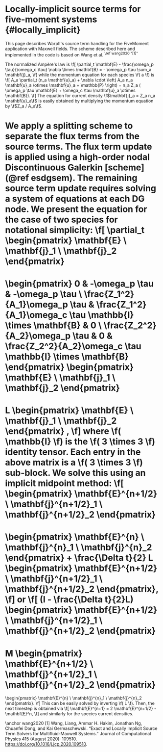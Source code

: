 # Locally-implicit source terms for five-moment systems {#locally_implicit}

This page describes WarpII's source term handling for the FiveMoment application with Maxwell fields.
The scheme described here and implemented in the code is based on Wang et al. <sup>\ref wang2020 "[1]"</sup>

The normalized Ampère's law is
\f[ \partial_t \mathbf{E} - \frac{\omega_p \tau}{\omega_c \tau} \nabla \times \mathbf{B} = - \omega_p \tau \sum_a \mathbf{j}_a, \f]
while the momentum equation for each species \f( a \f) is
\f[ A_a \partial_t (n_a \mathbf{u}_a) + \nabla \cdot \left( A_a n_a \mathbf{u}_a \otimes \mathbf{u}_a + \mathbb{P} \right) = n_a Z_a ( \omega_p \tau \mathbf{E} + \omega_c \tau \mathbf{u}_a \otimes \mathbf{B}). \f]
The equation for current density \f$\mathbf{j}_a = Z_a n_a \mathbf{u}_a\f$ is easily obtained by multiplying the momentum equation by \f$Z_a / A_a\f$.

We apply a splitting scheme to separate the flux terms from the source terms.
The flux term update is applied using a high-order nodal Discontinuous Galerkin [scheme](@ref esdgsem).
The remaining source term update requires solving a system of equations at each DG node.
We present the equation for the case of two species for notational simplicity:
\f[ 
\partial_t \begin{pmatrix}
\mathbf{E} \\
\mathbf{j}_1 \\
\mathbf{j}_2
\end{pmatrix}
=
\begin{pmatrix}
0 & -\omega_p \tau & -\omega_p \tau \\
\frac{Z_1^2}{A_1}\omega_p \tau & \frac{Z_1^2}{A_1}\omega_c \tau \mathbb{I} \times \mathbf{B} & 0 \\
\frac{Z_2^2}{A_2}\omega_p \tau & 0 & \frac{Z_2^2}{A_2}\omega_c \tau \mathbb{I} \times \mathbf{B}
\end{pmatrix}
\begin{pmatrix}
\mathbf{E} \\
\mathbf{j}_1 \\
\mathbf{j}_2
\end{pmatrix}
=
L
\begin{pmatrix}
\mathbf{E} \\
\mathbf{j}_1 \\
\mathbf{j}_2
\end{pmatrix}
,
\f]
where \f( \mathbb{I} \f) is the \f( 3 \times 3 \f) identity tensor.
Each entry in the above matrix is a \f( 3 \times 3 \f) sub-block.
We solve this using an implicit midpoint method:
\f[
\begin{pmatrix}
\mathbf{E}^{n+1/2} \\
\mathbf{j}^{n+1/2}_1 \\
\mathbf{j}^{n+1/2}_2
\end{pmatrix}
=
\begin{pmatrix}
\mathbf{E}^{n} \\
\mathbf{j}^{n}_1 \\
\mathbf{j}^{n}_2
\end{pmatrix}
+
\frac{\Delta t}{2} L 
\begin{pmatrix}
\mathbf{E}^{n+1/2} \\
\mathbf{j}^{n+1/2}_1 \\
\mathbf{j}^{n+1/2}_2
\end{pmatrix},
\f]
or
\f[
(I - \frac{\Delta t}{2}L) \begin{pmatrix}
\mathbf{E}^{n+1/2} \\
\mathbf{j}^{n+1/2}_1 \\
\mathbf{j}^{n+1/2}_2
\end{pmatrix}
= 
M \begin{pmatrix}
\mathbf{E}^{n+1/2} \\
\mathbf{j}^{n+1/2}_1 \\
\mathbf{j}^{n+1/2}_2
\end{pmatrix}
=
\begin{pmatrix}
\mathbf{E}^{n} \\
\mathbf{j}^{n}_1 \\
\mathbf{j}^{n}_2
\end{pmatrix}.
\f]
This can be easily solved by inverting \f( L \f).
Then, the next timestep is obtained via
\f[
\mathbf{E}^{n+1} = 2 \mathbf{E}^{n+1/2} - \mathbf{E}^n,
\f]
and similarly for the species current densities.

\anchor wang2020 [1] Wang, Liang, Ammar H. Hakim, Jonathan Ng, Chuanfei Dong, and Kai Germaschewski. “Exact and Locally Implicit Source Term Solvers for Multifluid-Maxwell Systems.” Journal of Computational Physics 415 (August 2020): 109510. https://doi.org/10.1016/j.jcp.2020.109510.


